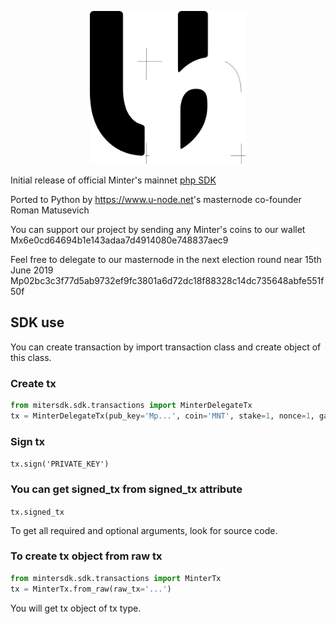 <p align="center" background="black"><img src="un_logo_dark.svg" width="250"></p>

<p align="center">
</p>

Initial release of official Minter's mainnet <a href="https://github.com/MinterTeam/minter-php-sdk">php SDK</a>

Ported to Python by <a href="https://www.u-node.net">https://www.u-node.net</a>'s masternode co-founder Roman Matusevich 

You can support our project by sending any Minter's coins to our wallet Mx6e0cd64694b1e143adaa7d4914080e748837aec9

Feel free to delegate to our masternode in the next election round near 15th June 2019 Mp02bc3c3f77d5ab9732ef9fc3801a6d72dc18f88328c14dc735648abfe551f50f


## SDK use

You can create transaction by import transaction class and create object of this class.

### Create tx

```python
from mitersdk.sdk.transactions import MinterDelegateTx
tx = MinterDelegateTx(pub_key='Mp...', coin='MNT', stake=1, nonce=1, gas_coin='MNT')
```

### Sign tx

``
tx.sign('PRIVATE_KEY')
``

### You can get signed_tx from signed_tx attribute

``
tx.signed_tx
``

To get all required and optional arguments, look for source code.

### To create tx object from raw tx

```python
from mintersdk.sdk.transactions import MinterTx
tx = MinterTx.from_raw(raw_tx='...')
```

You will get tx object of tx type.
